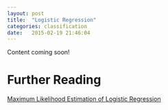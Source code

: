 ```yaml
---
layout: post
title:  "Logistic Regression"
categories: classification 
date:   2015-02-19 21:46:04
---
```


Content coming soon!

# Further Reading

[Maximum Likelihood Estimation of Logistic Regression](http://www.saedsayad.com/docs/mlelr.pdf)


